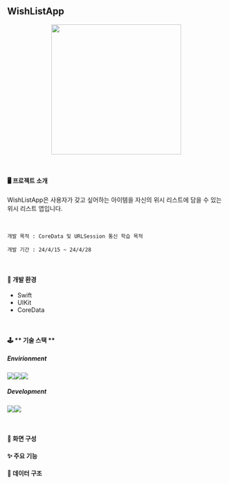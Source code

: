 ## WishListApp


<p align="center">
  <img src="https://velog.velcdn.com/images/jihae__qu/post/7ff0cd03-35af-42b9-bb1e-579f80794ba6/image.png" width=300 height=300>

</p>




<br>

#### 🖥️  **프로젝트 소개**
WishListApp은 사용자가 갖고 싶어하는 아이템을 자신의 위시 리스트에 담을 수 있는 위시 리스트 앱입니다.

<br>

	개발 목적 : CoreData 및 URLSession 통신 학습 목적

	개발 기간 : 24/4/15 ~ 24/4/28
    
<br>   

#### 🛞  **개발 환경**

- Swift
- UIKit
- CoreData


<br>   

#### 🕹️ ** 기술 스택 **

##### Envirionment
<img src="https://img.shields.io/badge/xcode-black?style=for-the-badge&logo=Xcode&logoColor=147EFB"><img src="https://img.shields.io/badge/git-black?style=for-the-badge&logo=git&logoColor=F05032"><img src="https://img.shields.io/badge/github-blue?style=for-the-badge&logo=github&logoColor=181717">

##### Development
<img src="https://img.shields.io/badge/Swift-black?style=for-the-badge&logo=swift&logoColor=F05138"><img src="https://img.shields.io/badge/uikit-black?style=for-the-badge&logo=uikit&logoColor=2396F3">


<br>   


#### 📱 화면 구성



#### ✨ 주요 기능

#### 🌱 데이터 구조
